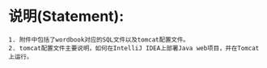 # 说明(Statement):

	1. 附件中包括了wordbook对应的SQL文件以及tomcat配置文件。
 	2. tomcat配置文件主要说明，如何在IntelliJ IDEA上部署Java web项目，并在Tomcat上运行。

